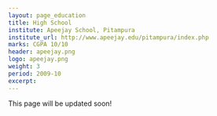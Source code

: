 ```yaml
---
layout: page_education
title: High School
institute: Apeejay School, Pitampura
institute_url: http://www.apeejay.edu/pitampura/index.php
marks: CGPA 10/10
header: apeejay.png
logo: apeejay.png
weight: 3
period: 2009-10
excerpt: 
---
```

This page will be updated soon!
